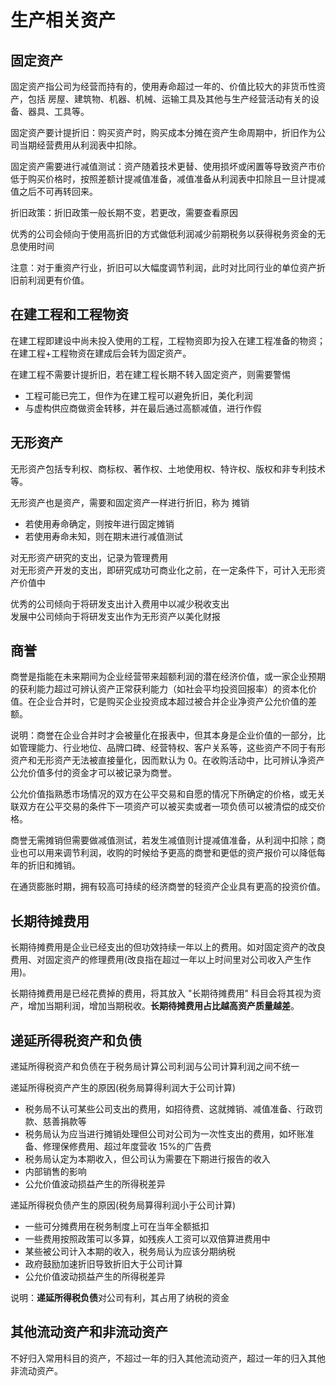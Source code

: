 # 生产相关资产

## 固定资产

固定资产指公司为经营而持有的，使用寿命超过一年的、价值比较大的非货币性资产，包括 房屋、建筑物、机器、机械、运输工具及其他与生产经营活动有关的设备、器具、工具等。

固定资产要计提折旧：购买资产时，购买成本分摊在资产生命周期中，折旧作为公司当期经营费用从利润表中扣除。

固定资产需要进行减值测试：资产随着技术更替、使用损坏或闲置等导致资产市价低于购买价格时，按照差额计提减值准备，减值准备从利润表中扣除且一旦计提减值之后不可再转回来。

折旧政策：折旧政策一般长期不变，若更改，需要查看原因

优秀的公司会倾向于使用高折旧的方式做低利润减少前期税务以获得税务资金的无息使用时间

注意：对于重资产行业，折旧可以大幅度调节利润，此时对比同行业的单位资产折旧前利润更有价值。

## 在建工程和工程物资

在建工程即建设中尚未投入使用的工程，工程物资即为投入在建工程准备的物资；在建工程+工程物资在建成后会转为固定资产。

在建工程不需要计提折旧，若在建工程长期不转入固定资产，则需要警惕

- 工程可能已完工，但作为在建工程可以避免折旧，美化利润
- 与虚构供应商做资金转移，并在最后通过高额减值，进行作假

## 无形资产

无形资产包括专利权、商标权、著作权、土地使用权、特许权、版权和非专利技术等。

无形资产也是资产，需要和固定资产一样进行折旧，称为 摊销

- 若使用寿命确定，则按年进行固定摊销
- 若使用寿命未知，则在期末进行减值测试

对无形资产研究的支出，记录为管理费用<br>
对无形资产开发的支出，即研究成功可商业化之前，在一定条件下，可计入无形资产价值中

优秀的公司倾向于将研发支出计入费用中以减少税收支出<br>
发展中公司倾向于将研发支出作为无形资产以美化财报

## 商誉

商誉是指能在未来期间为企业经营带来超额利润的潜在经济价值，或一家企业预期的获利能力超过可辨认资产正常获利能力（如社会平均投资回报率）的资本化价值。在企业合并时，它是购买企业投资成本超过被合并企业净资产公允价值的差额。

说明：商誉在企业合并时才会被量化在报表中，但其本身是企业价值的一部分，比如管理能力、行业地位、品牌口碑、经营特权、客户关系等，这些资产不同于有形资产和无形资产无法被直接量化，因而默认为 0。在收购活动中，比可辨认净资产公允价值多付的资金才可以被记录为商誉。

公允价值指熟悉市场情况的双方在公平交易和自愿的情况下所确定的价格，或无关联双方在公平交易的条件下一项资产可以被买卖或者一项负债可以被清偿的成交价格。

商誉无需摊销但需要做减值测试，若发生减值则计提减值准备，从利润中扣除；商业也可以用来调节利润，收购的时候给予更高的商誉和更低的资产报价可以降低每年的折旧和摊销。

在通货膨胀时期，拥有较高可持续的经济商誉的轻资产企业具有更高的投资价值。

## 长期待摊费用

长期待摊费用是企业已经支出的但功效持续一年以上的费用。如对固定资产的改良费用、对固定资产的修理费用(改良指在超过一年以上时间里对公司收入产生作用)。

长期待摊费用是已经花费掉的费用，将其放入 "长期待摊费用" 科目会将其视为资产，增加当期利润，增加当期税收。**长期待摊费用占比越高资产质量越差**。

## 递延所得税资产和负债

递延所得税资产和负债在于税务局计算公司利润与公司计算利润之间不统一

递延所得税资产产生的原因(税务局算得利润大于公司计算)

- 税务局不认可某些公司支出的费用，如招待费、这就摊销、减值准备、行政罚款、慈善捐款等
- 税务局认为应当进行摊销处理但公司对公司为一次性支出的费用，如坏账准备、修理保修费用、超过年度营收 15%的广告费
- 税务局认定为本期收入，但公司认为需要在下期进行报告的收入
- 内部销售的影响
- 公允价值波动损益产生的所得税差异

递延所得税负债产生的原因(税务局算得利润小于公司计算)

- 一些可分摊费用在税务制度上可在当年全额抵扣
- 一些费用按照政策可以多算，如残疾人工资可以双倍算进费用中
- 某些被公司计入本期的收入，税务局认为应该分期纳税
- 政府鼓励加速折旧导致折旧大于公司计算
- 公允价值波动损益产生的所得税差异

说明：**递延所得税负债**对公司有利，其占用了纳税的资金

## 其他流动资产和非流动资产

不好归入常用科目的资产，不超过一年的归入其他流动资产，超过一年的归入其他非流动资产。
